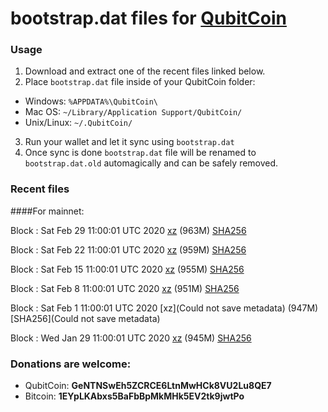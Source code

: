 # bootstrap.dat files for [QubitCoin](https://qubitcoin.cc/)

### Usage

1. Download and extract one of the recent files linked below.
2. Place `bootstrap.dat` file inside of your QubitCoin folder:
 - Windows: `%APPDATA%\QubitCoin\`
 - Mac OS: `~/Library/Application Support/QubitCoin/`
 - Unix/Linux: `~/.QubitCoin/`
3. Run your wallet and let it sync using `bootstrap.dat`
4. Once sync is done `bootstrap.dat` file will be renamed to `bootstrap.dat.old` automagically and can be safely removed.

### Recent files

####For mainnet:

Block : Sat Feb 29 11:00:01 UTC 2020 [xz]() (963M) [SHA256]()

Block : Sat Feb 22 11:00:01 UTC 2020 [xz](https://transfer.sh/10E4JM/bootstrap.dat.20200222.tar.xz) (959M) [SHA256](https://transfer.sh/a6kLR/sha256.txt)

Block : Sat Feb 15 11:00:01 UTC 2020 [xz](https://transfer.sh/mX2e5/bootstrap.dat.20200215.tar.xz) (955M) [SHA256](https://transfer.sh/Zz87t/sha256.txt)

Block : Sat Feb  8 11:00:01 UTC 2020 [xz](https://transfer.sh/MIvWU/bootstrap.dat.20200208.tar.xz) (951M) [SHA256](https://transfer.sh/zAFdO/sha256.txt)

Block : Sat Feb  1 11:00:01 UTC 2020 [xz](Could not save metadata) (947M) [SHA256](Could not save metadata)

Block : Wed Jan 29 11:00:01 UTC 2020 [xz](https://transfer.sh/ABJc5/bootstrap.dat.20200129.tar.xz) (945M) [SHA256](https://transfer.sh/IP5Su/sha256.txt)

### Donations are welcome:

- QubitCoin: **GeNTNSwEh5ZCRCE6LtnMwHCk8VU2Lu8QE7**
- Bitcoin: **1EYpLKAbxs5BaFbBpMkMHk5EV2tk9jwtPo**
